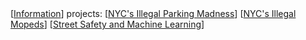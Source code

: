 <div class="navbar">
 [<a href="/">Information</a>]
  <a>projects:</a>
  [<a href="/nyc_311/">NYC's Illegal Parking Madness</a>]
  [<a href="/moped_detector/">NYC's Illegal Mopeds</a>]
  [<a href="/nyc_trafficML/">Street Safety and Machine Learning</a>]
  
</div>
